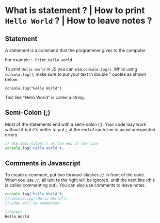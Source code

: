 # What is statement ? | How to print `Hello World` ? | How to leave notes ?


## Statement

A statement is a command that the programmer gives to the computer

For example :- `Print Hello world`

To print `Hello world` in JS you can use `console.log()`.
While using `console.log()`, make sure to put your text in double " quotes as shown below:

```
console.log("Hello World")
```

Text like "Hello World" is called
a string.


## Semi-Colon (;)

Most of the statements end with a semi-colon (;). Your code may work without it but
it's better to put `;` at the end of each line to avoid unexpected errors

```js
// Use Semi-Colon(;) at the end of the line
console.log('Hello World');
```


## Comments in Javascript
To create a comment, put two forward-slashes `//` in front of the code. When you use `//`, all text to the right will be ignored, until the next line (this is called commenting out). You can also use comments to leave notes.

```js
console.log("Hello World");
//console.log("Hello World");
//Lines will be commented
```

```js
//Output
Hello World
```